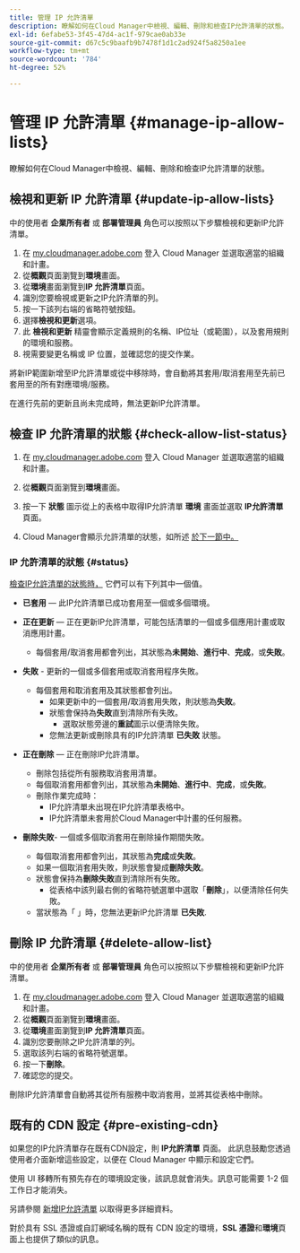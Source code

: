 ```yaml
---
title: 管理 IP 允許清單
description: 瞭解如何在Cloud Manager中檢視、編輯、刪除和檢查IP允許清單的狀態。
exl-id: 6efabe53-3f45-47d4-ac1f-979cae0ab33e
source-git-commit: d67c5c9baafb9b7478f1d1c2ad924f5a8250a1ee
workflow-type: tm+mt
source-wordcount: '784'
ht-degree: 52%

---
```


# 管理 IP 允許清單 {#manage-ip-allow-lists}

瞭解如何在Cloud Manager中檢視、編輯、刪除和檢查IP允許清單的狀態。

## 檢視和更新 IP 允許清單 {#update-ip-allow-lists}

中的使用者 **企業所有者** 或 **部署管理員** 角色可以按照以下步驟檢視和更新IP允許清單。

1. 在 [my.cloudmanager.adobe.com](https://my.cloudmanager.adobe.com/) 登入 Cloud Manager 並選取適當的組織和計畫。
1. 從&#x200B;**概觀**&#x200B;頁面瀏覽到&#x200B;**環境**&#x200B;畫面。
1. 從&#x200B;**環境**&#x200B;畫面瀏覽到&#x200B;**IP 允許清單**&#x200B;頁面。
1. 識別您要檢視或更新之IP允許清單的列。
1. 按一下該列右端的省略符號按鈕。
1. 選擇&#x200B;**檢視和更新**&#x200B;選項。
1. 此 **檢視和更新** 精靈會顯示定義規則的名稱、IP位址（或範圍），以及套用規則的環境和服務。
1. 視需要變更名稱或 IP 位置，並確認您的提交作業。

將新IP範圍新增至IP允許清單或從中移除時，會自動將其套用/取消套用至先前已套用至的所有對應環境/服務。

在進行先前的更新且尚未完成時，無法更新IP允許清單。

## 檢查 IP 允許清單的狀態 {#check-allow-list-status}

1. 在 [my.cloudmanager.adobe.com](https://my.cloudmanager.adobe.com/) 登入 Cloud Manager 並選取適當的組織和計畫。

1. 從&#x200B;**概觀**&#x200B;頁面瀏覽到&#x200B;**環境**&#x200B;畫面。

1. 按一下 **狀態** 圖示從上的表格中取得IP允許清單 **環境** 畫面並選取 **IP允許清單** 頁面。

1. Cloud Manager會顯示允許清單的狀態，如所述 [於下一節中。](#status)

### IP 允許清單的狀態 {#status}

[檢查IP允許清單的狀態時，](#check-allow-list-status) 它們可以有下列其中一個值。

* **已套用**  — 此IP允許清單已成功套用至一個或多個環境。

* **正在更新**  — 正在更新IP允許清單，可能包括清單的一個或多個應用計畫或取消應用計畫。

   * 每個套用/取消套用都會列出，其狀態為&#x200B;**未開始**、**進行中**、**完成**，或&#x200B;**失敗**。

* **失敗** - 更新的一個或多個套用或取消套用程序失敗。
   * 每個套用和取消套用及其狀態都會列出。
      * 如果更新中的一個套用/取消套用失敗，則狀態為&#x200B;**失敗**。
      * 狀態會保持為&#x200B;**失敗**&#x200B;直到清除所有失敗。
         * 選取狀態旁邊的&#x200B;**重試**&#x200B;圖示以便清除失敗。
      * 您無法更新或刪除具有的IP允許清單 **已失敗** 狀態。

* **正在刪除**  — 正在刪除IP允許清單。
   * 刪除包括從所有服務取消套用清單。
   * 每個取消套用都會列出，其狀態為&#x200B;**未開始**、**進行中**、**完成**，或&#x200B;**失敗**。
   * 刪除作業完成時：
      * IP允許清單未出現在IP允許清單表格中。
      * IP允許清單未套用於Cloud Manager中計畫的任何服務。

* **刪除失敗**- 一個或多個取消套用在刪除操作期間失敗。

   * 每個取消套用都會列出，其狀態為&#x200B;**完成**&#x200B;或&#x200B;**失敗**。
   * 如果一個取消套用失敗，則狀態會變成&#x200B;**刪除失敗**。
   * 狀態會保持為&#x200B;**刪除失敗**&#x200B;直到清除所有失敗。
      * 從表格中該列最右側的省略符號選單中選取「**刪除**」，以便清除任何失敗。
   * 當狀態為「 」時，您無法更新IP允許清單 **已失敗**.

## 刪除 IP 允許清單 {#delete-allow-list}

中的使用者 **企業所有者** 或 **部署管理員** 角色可以按照以下步驟檢視和更新IP允許清單。

1. 在 [my.cloudmanager.adobe.com](https://my.cloudmanager.adobe.com/) 登入 Cloud Manager 並選取適當的組織和計畫。
1. 從&#x200B;**概觀**&#x200B;頁面瀏覽到&#x200B;**環境**&#x200B;畫面。
1. 從&#x200B;**環境**&#x200B;畫面瀏覽到&#x200B;**IP 允許清單**&#x200B;頁面。
1. 識別您要刪除之IP允許清單的列。
1. 選取該列右端的省略符號選單。
1. 按一下&#x200B;**刪除**。
1. 確認您的提交。

刪除IP允許清單會自動將其從所有服務中取消套用，並將其從表格中刪除。

## 既有的 CDN 設定 {#pre-existing-cdn}

如果您的IP允許清單存在既有CDN設定，則 **IP允許清單** 頁面。 此訊息鼓勵您透過使用者介面新增這些設定，以便在 Cloud Manager 中顯示和設定它們。

使用 UI 移轉所有預先存在的環境設定後，該訊息就會消失。訊息可能需要 1-2 個工作日才能消失。

另請參閱 [新增IP允許清單](/help/implementing/cloud-manager/ip-allow-lists/add-ip-allow-lists.md) 以取得更多詳細資料。

對於具有 SSL 憑證或自訂網域名稱的既有 CDN 設定的環境，**SSL 憑證**&#x200B;和&#x200B;**環境**&#x200B;頁面上也提供了類似的訊息。
